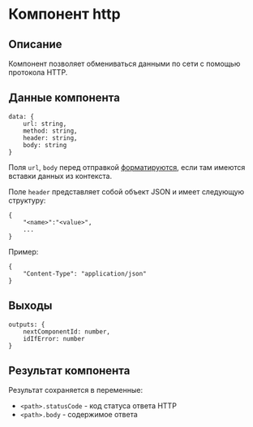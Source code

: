 # Компонент http

## Описание

Компонент позволяет обмениваться данными по сети с помощью протокола HTTP.




## Данные компонента

```
data: {
    url: string,
    method: string,
    header: string,
    body: string
}
```

Поля `url`, `body` перед отправкой [форматируются](./format.md#управляющие-символы-и-конструкции), если там имеются вставки данных из контекста.


Поле `header` представляет собой объект JSON и имеет следующую структуру:
```
{
    "<name>":"<value>",
    ...
}
```

Пример:
```
{
    "Content-Type": "application/json"
}
```


## Выходы 

```
outputs: {
    nextComponentId: number,
    idIfError: number
}
```

## Результат компонента

Результат сохраняется в переменные:
- `<path>.statusCode` - код статуса ответа HTTP
- `<path>.body` - содержимое ответа




